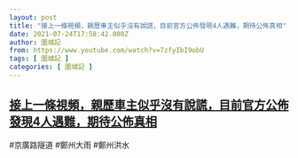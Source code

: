 ```yaml
---
layout: post
title: "接上一條視頻，親歷車主似乎沒有說謊，目前官方公佈發現4人遇難，期待公佈真相"
date: 2021-07-24T17:58:42.000Z
author: 圍城記
from: https://www.youtube.com/watch?v=7zfyIbI9obU
tags: [ 圍城記 ]
categories: [ 圍城記 ]
---
```

<!--1627149522000-->
[接上一條視頻，親歷車主似乎沒有說謊，目前官方公佈發現4人遇難，期待公佈真相](https://www.youtube.com/watch?v=7zfyIbI9obU)
------

<div>
#京廣路隧道 #鄭州大雨 #鄭州洪水
</div>
